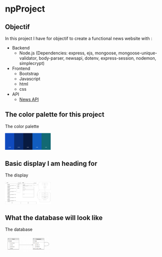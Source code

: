 #                                             npProject

## Objectif

  In this project I have for objectif to create a functional news website with :

  - Backend
    - Node.js (Dependencies: express, ejs, mongoose, mongoose-unique-validator, body-parser, newsapi, dotenv, express-session, nodemon, simplecrypt)
  - Frontend
    - Bootstrap
    - Javascript
    - html
    - css
  - API
    - [News API](https://newsapi.org/)

## The color palette for this project

  The color palette

<img src="./views/img/palette.png" style="width:30%;">

## Basic display I am heading for

  The display

<img src="./views/img/firstDisplayIdea.png" style="width:30%;">

## What the database will look like

  The database

<img src="./views/img/db.png" style="width:30%;">
